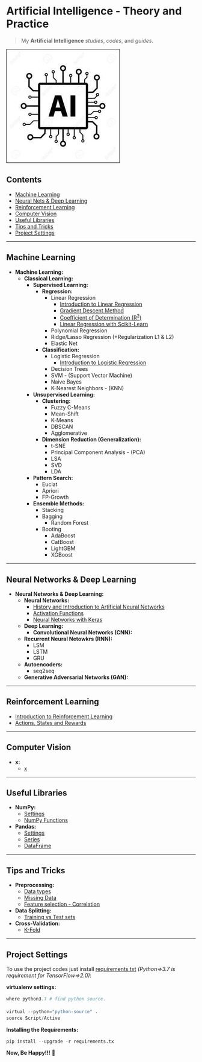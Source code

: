 # Artificial Intelligence - Theory and Practice

> My **Artificial Intelligence** *studies*, *codes*, and *guides*.

![project-logo](res/logo.jpg)

## Contents

 - [Machine Learning](#ml)
 - [Neural Nets & Deep Learning](#ann-dp)
 - [Reinforcement Learning](#drl)
 - [Computer Vision](#cv)
 - [Useful Libraries](#useful-libraries)
 - [Tips and Tricks](#tips-and-tricks)
 - [Project Settings](#settings)

---

<div id="ml"></div>

## Machine Learning

 - __Machine Learning:__
   - __Classical Learning:__
     - __Supervised Learning:__
       - __Regression:__
         - Linear Regression
           - [Introduction to Linear Regression](modules/linear-regression/intro-to-linear-regression.md)
           - [Gradient Descent Method](modules/linear-regression/gradient-descent-method.md)
           - [Coefficient of Determination (R<sup>2</sup>)](modules/linear-regression/r2.md)
           - [Linear Regression with Scikit-Learn](modules/linear-regression/linear-regression-w-sklearn.md)
         - Polynomial Regression
         - Ridge/Lasso Regression (+Regularization L1 & L2)
         - Elastic Net
       - __Classification:__
         - Logistic Regression
           - [Introduction to Logistic Regression](modules/logistic-regression/intro-to-lr.md)
         - Decision Trees
         - SVM - (Support Vector Machine)
         - Naive Bayes
         - K-Nearest Neighbors - (KNN)
     - __Unsupervised Learning:__
       - __Clustering:__
         - Fuzzy C-Means
         - Mean-Shift
         - K-Means
         - DBSCAN
         - Agglomerative
       - __Dimension Reduction (Generalization):__
         - t-SNE
         - Principal Component Analysis - (PCA)
         - LSA
         - SVD
         - LDA
     - __Pattern Search:__
       - Euclat
       - Apriori
       - FP-Growth
     - __Ensemble Methods:__
       - Stacking  
       - Bagging  
         - Random Forest
       - Booting
         - AdaBoost
         - CatBoost
         - LightGBM
         - XGBoost

---

<div id="ann-dp"></div>

## Neural Networks & Deep Learning

 - __Neural Networks & Deep Learning:__
   - __Neural Networks:__
     - [History and Introduction to Artificial Neural Networks](modules/neural-networks/ann-history-intro.md)
     - [Activation Functions](modules/neural-networks/activation-functions.md)
     - [Neural Networks with Keras](modules/neural-networks/ann-with-keras.md)
   - __Deep Learning:__
     - __Convolutional Neural Networks (CNN):__
   - __Recurrent Neural Netowkrs (RNN):__
     - LSM
     - LSTM
     - GRU
   - __Autoencoders:__
     - seq2seq
   - __Generative Adversarial Networks (GAN):__

---

<div id="drl"></div>

## Reinforcement Learning

  - [Introduction to Reinforcement Learning](modules/rl/intro-to-rl.md)
  - [Actions, States and Rewards](modules/rl/actions-states-rewards.md)

---

<div id="cv"></div>

## Computer Vision

 - **x:**
   - [x](#)

---

<div id="useful-libraries"></div>

## Useful Libraries

 - **NumPy:**
   - [Settings](modules/useful-libraries/numpy/settings.md)
   - [NumPy Functions](modules/useful-libraries/numpy/numpy-functions.md)
 - **Pandas:**  
   - [Settings](modules/useful-libraries/pandas/settings.md)
   - [Series](modules/useful-libraries/pandas/series.md)
   - [DataFrame](modules/useful-libraries/pandas/dataframe.md)

---

<div id="tips-and-tricks"></div>

## Tips and Tricks

 - **Preprocessing:**
   - [Data types](modules/preprocessing/data-types.md)
   - [Missing Data](modules/preprocessing/missing-data.md)
   - [Feature selection - Correlation](modules/preprocessing/correlation.md)
 - **Data Splitting:**
   - [Training vs Test sets](modules/data-splitting/training-vs-test-sets.md)
 - **Cross-Validation:**
   - [K-Fold](modules/cross-validation/k-fold.md)

---

<div id="settings"></div>

## Project Settings

To use the project codes just install [requirements.txt](requirements.txt) *(Python=>3.7 is requirement for TensorFlow=>2.0)*:

**virtualenv settings:**  
```python
where python3.7 # find python source.

virtual --python="python-source" .
source Script/Active
```

**Installing the Requirements:**  
```python
pip install --upgrade -r requirements.tx
```

**Now, Be Happy!!!** 😬
